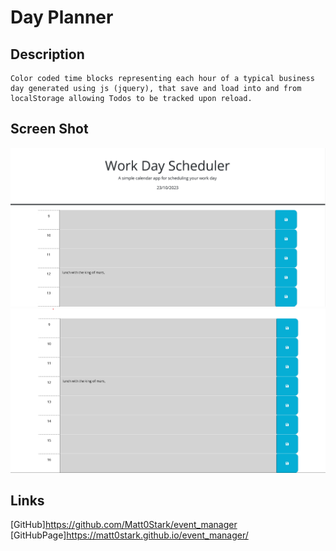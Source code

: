 # Day Planner

## Description
    Color coded time blocks representing each hour of a typical business day generated using js (jquery), that save and load into and from localStorage allowing Todos to be tracked upon reload. 

## Screen Shot
![screenshot](./assets/images/dayplanscreenshot1.png)
![screenshot](./assets/images/dayplanscreenshot2.png)

## Links
[GitHub]https://github.com/Matt0Stark/event_manager
[GitHubPage]https://matt0stark.github.io/event_manager/

